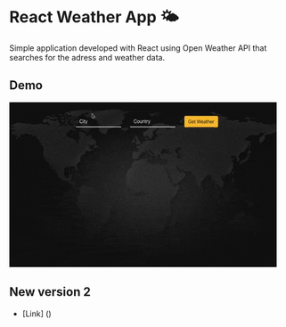 # React Weather App 🌤

Simple application developed with React using Open Weather API that searches for the adress and weather data.

## Demo
![](demo.gif)


## New version 2
- [Link] ()
